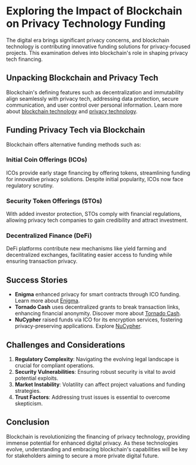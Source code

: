 # Exploring the Impact of Blockchain on Privacy Technology Funding

The digital era brings significant privacy concerns, and blockchain technology is contributing innovative funding solutions for privacy-focused projects. This examination delves into blockchain's role in shaping privacy tech financing.

## Unpacking Blockchain and Privacy Tech

Blockchain's defining features such as decentralization and immutability align seamlessly with privacy tech, addressing data protection, secure communication, and user control over personal information. Learn more about [blockchain technology](https://www.ibm.com/topics/what-is-blockchain) and [privacy technology](https://www.onelogin.com/learn/what-is-privacy-technology).

## Funding Privacy Tech via Blockchain

Blockchain offers alternative funding methods such as:

### Initial Coin Offerings (ICOs)
ICOs provide early stage financing by offering tokens, streamlining funding for innovative privacy solutions. Despite initial popularity, ICOs now face regulatory scrutiny.

### Security Token Offerings (STOs)
With added investor protection, STOs comply with financial regulations, allowing privacy tech companies to gain credibility and attract investment.

### Decentralized Finance (DeFi)
DeFi platforms contribute new mechanisms like yield farming and decentralized exchanges, facilitating easier access to funding while ensuring transaction privacy.

## Success Stories 

- **Enigma** enhanced privacy for smart contracts through ICO funding. Learn more about [Enigma](https://www.enigma.com/).
- **Tornado Cash** uses decentralized grants to break transaction links, enhancing financial anonymity. Discover more about [Tornado Cash](https://tornado.cash/).
- **NuCypher** raised funds via ICO for its encryption services, fostering privacy-preserving applications. Explore [NuCypher](https://www.nucypher.com/).

## Challenges and Considerations

1. **Regulatory Complexity**: Navigating the evolving legal landscape is crucial for compliant operations.
2. **Security Vulnerabilities**: Ensuring robust security is vital to avoid potential exploits.
3. **Market Instability**: Volatility can affect project valuations and funding strategies.
4. **Trust Factors**: Addressing trust issues is essential to overcome skepticism.

## Conclusion

Blockchain is revolutionizing the financing of privacy technology, providing immense potential for enhanced digital privacy. As these technologies evolve, understanding and embracing blockchain's capabilities will be key for stakeholders aiming to secure a more private digital future.